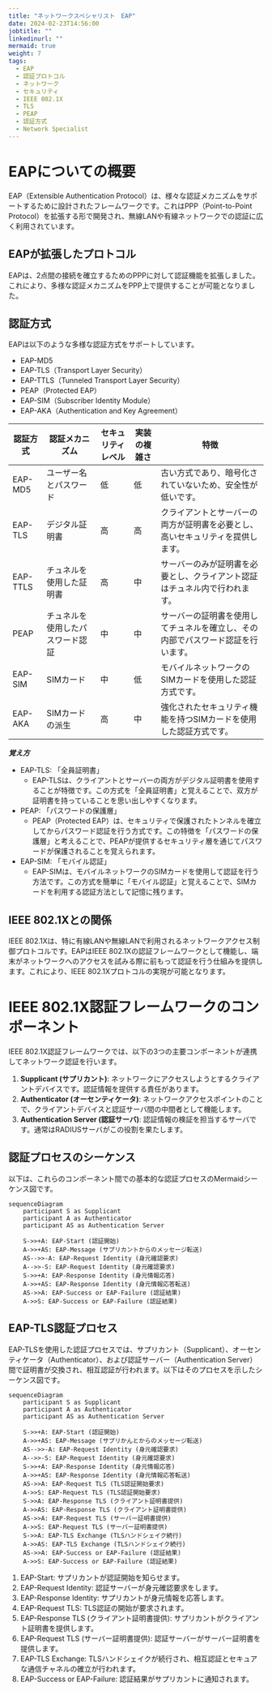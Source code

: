 ```yaml
---
title: "ネットワークスペシャリスト　EAP"
date: 2024-02-23T14:56:00
jobtitle: ""
linkedinurl: ""
mermaid: true
weight: 7
tags:
  - EAP
  - 認証プロトコル
  - ネットワーク
  - セキュリティ
  - IEEE 802.1X
  - TLS
  - PEAP
  - 認証方式
  - Network Specialist
---
```


# EAPについての概要

EAP（Extensible Authentication Protocol）は、様々な認証メカニズムをサポートするために設計されたフレームワークです。これはPPP（Point-to-Point Protocol）を拡張する形で開発され、無線LANや有線ネットワークでの認証に広く利用されています。

## EAPが拡張したプロトコル

EAPは、2点間の接続を確立するためのPPPに対して認証機能を拡張しました。これにより、多様な認証メカニズムをPPP上で提供することが可能となりました。

## 認証方式

EAPは以下のような多様な認証方式をサポートしています。

- EAP-MD5
- EAP-TLS（Transport Layer Security）
- EAP-TTLS（Tunneled Transport Layer Security）
- PEAP（Protected EAP）
- EAP-SIM（Subscriber Identity Module）
- EAP-AKA（Authentication and Key Agreement）

| 認証方式    | 認証メカニズム              | セキュリティレベル | 実装の複雑さ | 特徴                                                     |
|-----------|------------------------|--------------|------------|--------------------------------------------------------|
| EAP-MD5   | ユーザー名とパスワード      | 低            | 低          | 古い方式であり、暗号化されていないため、安全性が低いです。                          |
| EAP-TLS   | デジタル証明書             | 高            | 高          | クライアントとサーバーの両方が証明書を必要とし、高いセキュリティを提供します。         |
| EAP-TTLS  | チュネルを使用した証明書       | 高            | 中          | サーバーのみが証明書を必要とし、クライアント認証はチュネル内で行われます。             |
| PEAP      | チュネルを使用したパスワード認証 | 中            | 中          | サーバーの証明書を使用してチュネルを確立し、その内部でパスワード認証を行います。       |
| EAP-SIM   | SIMカード                | 中            | 低          | モバイルネットワークのSIMカードを使用した認証方式です。                        |
| EAP-AKA   | SIMカードの派生          | 高            | 中          | 強化されたセキュリティ機能を持つSIMカードを使用した認証方式です。                   |

***覚え方***

- EAP-TLS: 「全員証明書」
  - EAP-TLSは、クライアントとサーバーの両方がデジタル証明書を使用することが特徴です。この方式を「全員証明書」と覚えることで、双方が証明書を持っていることを思い出しやすくなります。
- PEAP: 「パスワードの保護層」
  - PEAP（Protected EAP）は、セキュリティで保護されたトンネルを確立してからパスワード認証を行う方式です。この特徴を「パスワードの保護層」と考えることで、PEAPが提供するセキュリティ層を通じてパスワードが保護されることを覚えられます。
- EAP-SIM: 「モバイル認証」
  - EAP-SIMは、モバイルネットワークのSIMカードを使用して認証を行う方法です。この方式を簡単に「モバイル認証」と覚えることで、SIMカードを利用する認証方法として記憶に残ります。

## IEEE 802.1Xとの関係

IEEE 802.1Xは、特に有線LANや無線LANで利用されるネットワークアクセス制御プロトコルです。EAPはIEEE 802.1Xの認証フレームワークとして機能し、端末がネットワークへのアクセスを試みる際に前もって認証を行う仕組みを提供します。これにより、IEEE 802.1Xプロトコルの実現が可能となります。

# IEEE 802.1X認証フレームワークのコンポーネント

IEEE 802.1X認証フレームワークでは、以下の3つの主要コンポーネントが連携してネットワーク認証を行います。

1. **Supplicant (サプリカント)**: ネットワークにアクセスしようとするクライアントデバイスです。認証情報を提供する責任があります。
2. **Authenticator (オーセンティケータ)**: ネットワークアクセスポイントのことで、クライアントデバイスと認証サーバ間の中間者として機能します。
3. **Authentication Server (認証サーバ)**: 認証情報の検証を担当するサーバです。通常はRADIUSサーバがこの役割を果たします。

## 認証プロセスのシーケンス

以下は、これらのコンポーネント間での基本的な認証プロセスのMermaidシーケンス図です。

```mermaid
sequenceDiagram
    participant S as Supplicant
    participant A as Authenticator
    participant AS as Authentication Server

    S->>+A: EAP-Start (認証開始)
    A->>+AS: EAP-Message (サプリカントからのメッセージ転送)
    AS-->>-A: EAP-Request Identity (身元確認要求)
    A-->>-S: EAP-Request Identity (身元確認要求)
    S->>+A: EAP-Response Identity (身元情報応答)
    A->>+AS: EAP-Response Identity (身元情報応答転送)
    AS->>A: EAP-Success or EAP-Failure (認証結果)
    A->>S: EAP-Success or EAP-Failure (認証結果)
```

## EAP-TLS認証プロセス

EAP-TLSを使用した認証プロセスでは、サプリカント（Supplicant）、オーセンティケータ（Authenticator）、および認証サーバー（Authentication Server）間で証明書が交換され、相互認証が行われます。以下はそのプロセスを示したシーケンス図です。

```mermaid
sequenceDiagram
    participant S as Supplicant
    participant A as Authenticator
    participant AS as Authentication Server

    S->>+A: EAP-Start (認証開始)
    A->>+AS: EAP-Message (サプリかんとからのメッセージ転送)
    AS-->>-A: EAP-Request Identity (身元確認要求)
    A-->>-S: EAP-Request Identity (身元確認要求)
    S->>+A: EAP-Response Identity (身元情報応答)
    A->>+AS: EAP-Response Identity (身元情報応答転送)
    AS->>A: EAP-Request TLS (TLS認証開始要求)
    A->>S: EAP-Request TLS (TLS認証開始要求)
    S->>A: EAP-Response TLS (クライアント証明書提供)
    A->>AS: EAP-Response TLS (クライアント証明書提供)
    AS->>A: EAP-Request TLS (サーバー証明書提供)
    A->>S: EAP-Request TLS (サーバー証明書提供)
    S->>A: EAP-TLS Exchange (TLSハンドシェイク続行)
    A->>AS: EAP-TLS Exchange (TLSハンドシェイク続行)
    AS->>A: EAP-Success or EAP-Failure (認証結果)
    A->>S: EAP-Success or EAP-Failure (認証結果)
```

1. EAP-Start: サプリカントが認証開始を知らせます。
1. EAP-Request Identity: 認証サーバーが身元確認要求をします。
1. EAP-Response Identity: サプリカントが身元情報を応答します。
1. EAP-Request TLS: TLS認証の開始が要求されます。
1. EAP-Response TLS (クライアント証明書提供): サプリカントがクライアント証明書を提供します。
1. EAP-Request TLS (サーバー証明書提供): 認証サーバーがサーバー証明書を提供します。
1. EAP-TLS Exchange: TLSハンドシェイクが続行され、相互認証とセキュアな通信チャネルの確立が行われます。
1. EAP-Success or EAP-Failure: 認証結果がサプリカントに通知されます。
